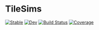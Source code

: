 # TileSims

[![Stable](https://img.shields.io/badge/docs-stable-blue.svg)](https://cgevans.github.io/TileSims.jl/stable/)
[![Dev](https://img.shields.io/badge/docs-dev-blue.svg)](https://cgevans.github.io/TileSims.jl/dev/)
[![Build Status](https://github.com/cgevans/TileSims.jl/actions/workflows/CI.yml/badge.svg?branch=main)](https://github.com/cgevans/TileSims.jl/actions/workflows/CI.yml?query=branch%3Amain)
[![Coverage](https://codecov.io/gh/cgevans/TileSims.jl/branch/main/graph/badge.svg)](https://codecov.io/gh/cgevans/TileSims.jl)
